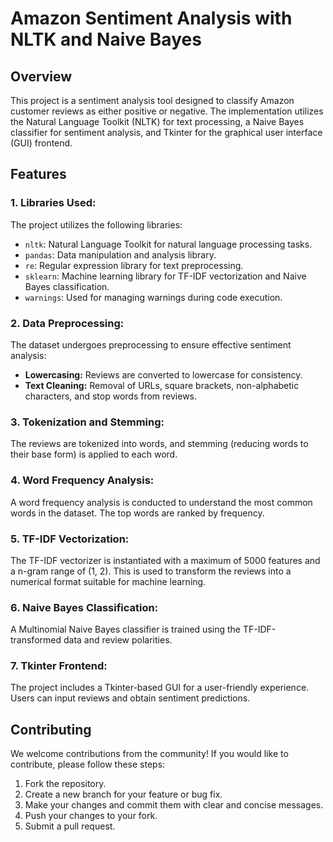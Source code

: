 # Amazon Sentiment Analysis with NLTK and Naive Bayes

## Overview

This project is a sentiment analysis tool designed to classify Amazon customer reviews as either positive or negative. The implementation utilizes the Natural Language Toolkit (NLTK) for text processing, a Naive Bayes classifier for sentiment analysis, and Tkinter for the graphical user interface (GUI) frontend.


## Features

### 1. Libraries Used:

The project utilizes the following libraries:
- `nltk`: Natural Language Toolkit for natural language processing tasks.
- `pandas`: Data manipulation and analysis library.
- `re`: Regular expression library for text preprocessing.
- `sklearn`: Machine learning library for TF-IDF vectorization and Naive Bayes classification.
- `warnings`: Used for managing warnings during code execution.

### 2. Data Preprocessing:

The dataset undergoes preprocessing to ensure effective sentiment analysis:
- **Lowercasing:** Reviews are converted to lowercase for consistency.
- **Text Cleaning:** Removal of URLs, square brackets, non-alphabetic characters, and stop words from reviews.

### 3. Tokenization and Stemming:

The reviews are tokenized into words, and stemming (reducing words to their base form) is applied to each word.

### 4. Word Frequency Analysis:

A word frequency analysis is conducted to understand the most common words in the dataset. The top words are ranked by frequency.

### 5. TF-IDF Vectorization:

The TF-IDF vectorizer is instantiated with a maximum of 5000 features and a n-gram range of (1, 2). This is used to transform the reviews into a numerical format suitable for machine learning.

### 6. Naive Bayes Classification:

A Multinomial Naive Bayes classifier is trained using the TF-IDF-transformed data and review polarities.

### 7. Tkinter Frontend:

The project includes a Tkinter-based GUI for a user-friendly experience. Users can input reviews and obtain sentiment predictions.


## Contributing

We welcome contributions from the community! If you would like to contribute, please follow these steps:

1. Fork the repository.
2. Create a new branch for your feature or bug fix.
3. Make your changes and commit them with clear and concise messages.
4. Push your changes to your fork.
5. Submit a pull request.

